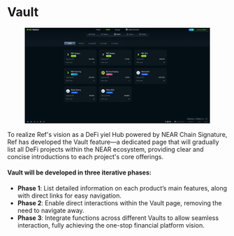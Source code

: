 # Vault

<figure><img src="../../.gitbook/assets/image (20).png" alt=""><figcaption></figcaption></figure>

To realize Ref's vision as a DeFi yiel Hub powered by NEAR Chain Signature, Ref has developed the Vault feature—a dedicated page that will gradually list all DeFi projects within the NEAR ecosystem, providing clear and concise introductions to each project's core offerings.

#### Vault will be developed in three iterative phases:

* **Phase 1**: List detailed information on each product’s main features, along with direct links for easy navigation.
* **Phase 2**: Enable direct interactions within the Vault page, removing the need to navigate away.
* **Phase 3**: Integrate functions across different Vaults to allow seamless interaction, fully achieving the one-stop financial platform vision.
